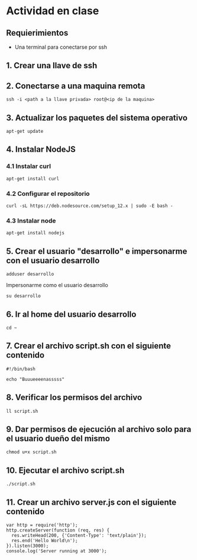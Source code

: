 # Actividad en clase

## Requierimientos

- Una terminal para conectarse por ssh

## 1. Crear una llave de ssh

## 2. Conectarse a una maquina remota

```
ssh -i <path a la llave privada> root@<ip de la maquina>
```

## 3. Actualizar los paquetes del sistema operativo

```
apt-get update
```

## 4. Instalar NodeJS

### 4.1 Instalar curl

```
apt-get install curl

```

### 4.2 Configurar el repositorio

```
curl -sL https://deb.nodesource.com/setup_12.x | sudo -E bash -
```

### 4.3 Instalar node

```
apt-get install nodejs
```

## 5. Crear el usuario "desarrollo" e impersonarme con el usuario desarrollo

```
adduser desarrollo
```
Impersonarme como el usuario desarrollo
```
su desarrollo
```

## 6. Ir al home del usuario desarrollo

```
cd ~
```

## 7. Crear el archivo script.sh con el siguiente contenido

```
#!/bin/bash

echo "Buuueeeenasssss"
```

## 8. Verificar los permisos del archivo

```
ll script.sh
``` 

## 9. Dar permisos de ejecución al archivo solo para el usuario dueño del mismo

```
chmod u+x script.sh
```

## 10. Ejecutar el archivo script.sh

```
./script.sh
```

## 11. Crear un archivo server.js con el siguiente contenido

```
var http = require('http');
http.createServer(function (req, res) {
  res.writeHead(200, {'Content-Type': 'text/plain'});
  res.end('Hello World\n');
}).listen(3000);
console.log('Server running at 3000');
``` 

